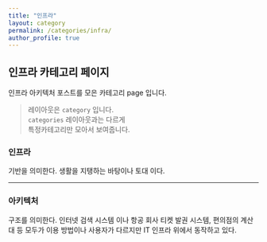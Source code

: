 ```yaml
---
title: "인프라"
layout: category
permalink: /categories/infra/
author_profile: true
---
```

## 인프라 카테고리 페이지
인프라 아키텍처 포스트를 모은 카테고리 page 입니다.    
> 레이아웃은 `category` 입니다.  
> `categories` 레이아웃과는 다르게  
> 특정카테고리만 모아서 보여줍니다. 

### 인프라
기반을 의미한다. 생활을 지탱하는 바탕이나 토대
이다.  
___  
### 아키텍처
구조를 의미한다. 인터넷 검색 시스템
이나 항공 회사 티켓 발권 시스템, 편의점의 계산
대 등 모두가 이용 방법이나 사용자가 다르지만 IT
인프라 위에서 동작하고 있다.
